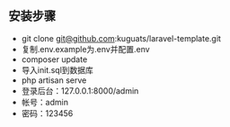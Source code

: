 ## 安装步骤
- git clone git@github.com:kuguats/laravel-template.git
- 复制.env.example为.env并配置.env
- composer update
- 导入init.sql到数据库
- php artisan serve
- 登录后台：127.0.0.1:8000/admin   
- 帐号：admin
- 密码：123456
